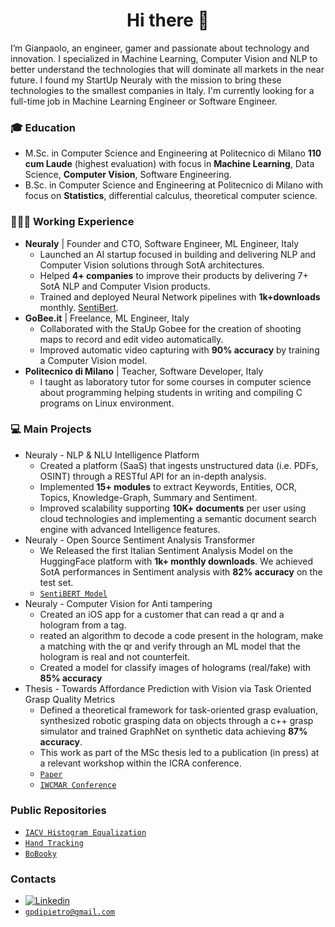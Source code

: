 # <div align="center"> Hi there 👋 </div>

I’m Gianpaolo, an engineer, gamer and passionate about technology and innovation. I specialized in Machine Learning, Computer Vision and NLP to better understand the technologies that will dominate all markets in the near future. I found my StartUp Neuraly with the mission to bring these technologies to the smallest companies in Italy. I'm currently looking for a full-time job in Machine Learning Engineer or Software Engineer.

### 🎓 Education
* M.Sc. in Computer Science and Engineering at Politecnico di Milano **110 cum Laude** (highest evaluation) with focus in **Machine Learning**, Data Science, **Computer Vision**, Software Engineering.
* B.Sc. in Computer Science and Engineering at Politecnico di Milano with focus on **Statistics**, differential calculus, theoretical computer science.

### 👨🏽‍💻 Working Experience
* **Neuraly** | Founder and CTO, Software Engineer, ML Engineer, Italy
  * Launched an AI startup focused in building and delivering NLP and Computer Vision solutions through SotA architectures.
  * Helped **4+ companies** to improve their products by delivering 7+ SotA NLP and Computer Vision products.
  * Trained and deployed Neural Network pipelines with **1k+downloads** monthly. [SentiBert](https://huggingface.co/neuraly/bert-base-italian-cased-sentiment).
* **GoBee.it** | Freelance, ML Engineer, Italy
  * Collaborated with the StaUp Gobee for the creation of shooting maps to record and edit video automatically.
  * Improved automatic video capturing with **90% accuracy** by training a Computer Vision model.
* **Politecnico di Milano** | Teacher, Software Developer, Italy
  * I taught as laboratory tutor for some courses in computer science about programming helping students in writing and compiling C programs on Linux environment.

### 💻 Main Projects
* Neuraly - NLP & NLU Intelligence Platform
  * Created a platform (SaaS) that ingests unstructured data (i.e. PDFs, OSINT) through a RESTful API for an in-depth analysis.
  * Implemented **15+ modules** to extract Keywords, Entities, OCR, Topics, Knowledge-Graph, Summary and Sentiment.
  * Improved scalability supporting **10K+ documents** per user using cloud technologies and implementing a semantic document search engine with advanced Intelligence features.
* Neuraly - Open Source Sentiment Analysis Transformer
  * We Released the first Italian Sentiment Analysis Model on the HuggingFace platform with **1k+ monthly downloads**. We achieved SotA performances in Sentiment analysis with **82% accuracy** on the test set.
  * [`SentiBERT Model`](https://huggingface.co/neuraly/bert-base-italian-cased-sentiment)
* Neuraly - Computer Vision for Anti tampering
  * Created an iOS app for a customer that can read a qr and a hologram from a tag.
  * reated an algorithm to decode a code present in the hologram, make a matching with the qr and verify through an ML model that the hologram is real and not counterfeit.
  * Created a model for classify images of holograms (real/fake) with **85% accuracy**
* Thesis - Towards Affordance Prediction with Vision via Task Oriented Grasp Quality Metrics
  * Defined a theoretical framework for task-oriented grasp evaluation, synthesized robotic grasping data on objects through a c++ grasp simulator and trained GraphNet on synthetic data achieving **87% accuracy**.
  * This work as part of the MSc thesis led to a publication (in press) at a relevant workshop within the ICRA conference.
  * [`Paper`](http://arxiv.org/abs/1907.04761)
  * [`IWCMAR Conference`](https://r1d1.github.io/iwcmar/)

### Public Repositories
* [`IACV Histogram Equalization`](https://github.com/cavalli1234/IACVimeq/blob/master/paper.pdf)
* [`Hand Tracking`](https://github.com/gianpy15/HandTracking/blob/master/paper.pdf)
* [`BoBooky`](https://github.com/ab3llini/BoBooky)

### Contacts
* [![Linkedin](https://img.shields.io/badge/-LinkedIn-blue?style=flat&logo=Linkedin&logoColor=white)](https://www.linkedin.com/in/gianpy15/)
* [`gpdipietro@gmail.com`](mailto:gpdipietro@gmail.com)
<!--
**gianpy15/gianpy15** is a ✨ _special_ ✨ repository because its `README.md` (this file) appears on your GitHub profile.

Here are some ideas to get you started:

- 🔭 I’m currently working on ...
- 🌱 I’m currently learning ...
- 👯 I’m looking to collaborate on ...
- 🤔 I’m looking for help with ...
- 💬 Ask me about ...
- 📫 How to reach me: ...
- 😄 Pronouns: ...
- ⚡ Fun fact: ...
-->
